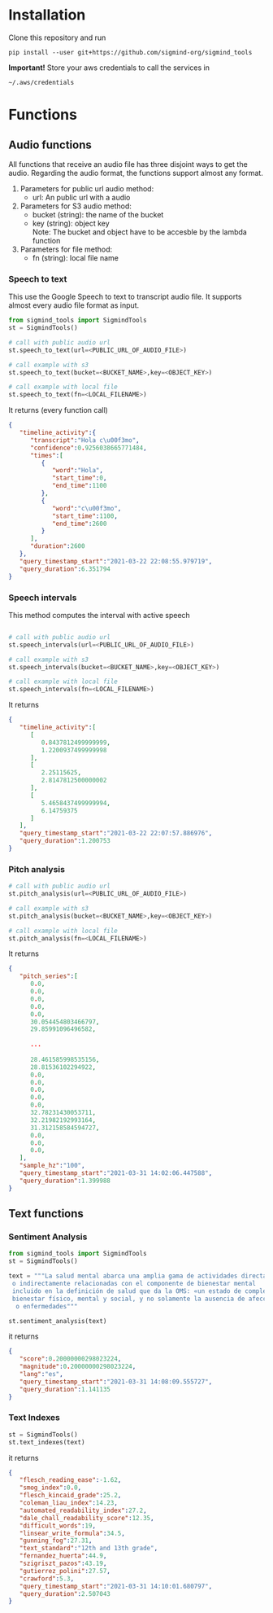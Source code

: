 # Installation

Clone this repository and run

`pip install --user git+https://github.com/sigmind-org/sigmind_tools`

**Important!** Store your aws credentials to call the services in 

`~/.aws/credentials`

# Functions
## Audio functions
All functions that receive an audio file has three disjoint ways to get the audio. Regarding the audio format,  the functions support almost any format.

1. Parameters for public url audio method:
    - url: An public url with a audio
2. Parameters for S3 audio method:
    - bucket (string): the name of the bucket
    - key (string): object key      
    Note: The bucket and object have to be accesble by the lambda function
3. Parameters for file method:
    - fn (string): local file name 
    
    
### Speech to text 
This use the Google Speech to text to transcript audio file. 
It supports almost every audio file format as input. 
    
```python
from sigmind_tools import SigmindTools
st = SigmindTools()

# call with public audio url
st.speech_to_text(url=<PUBLIC_URL_OF_AUDIO_FILE>)

# call example with s3
st.speech_to_text(bucket=<BUCKET_NAME>,key=<OBJECT_KEY>)

# call example with local file
st.speech_to_text(fn=<LOCAL_FILENAME>)

```
 
It returns (every function call)

```json
{
   "timeline_activity":{
      "transcript":"Hola c\u00f3mo",
      "confidence":0.9256038665771484,
      "times":[
         {
            "word":"Hola",
            "start_time":0,
            "end_time":1100
         },
         {
            "word":"c\u00f3mo",
            "start_time":1100,
            "end_time":2600
         }
      ],
      "duration":2600
   },
   "query_timestamp_start":"2021-03-22 22:08:55.979719",
   "query_duration":6.351794
}
```


### Speech intervals  
This method computes the interval with active speech 

```python

# call with public audio url
st.speech_intervals(url=<PUBLIC_URL_OF_AUDIO_FILE>)

# call example with s3
st.speech_intervals(bucket=<BUCKET_NAME>,key=<OBJECT_KEY>)

# call example with local file
st.speech_intervals(fn=<LOCAL_FILENAME>)
```

It returns

```json
{
   "timeline_activity":[
      [
         0.8437812499999999,
         1.2200937499999998
      ],
      [
         2.25115625,
         2.8147812500000002
      ],
      [
         5.4658437499999994,
         6.14759375
      ]
   ],
   "query_timestamp_start":"2021-03-22 22:07:57.886976",
   "query_duration":1.200753
}
```

### Pitch analysis

```python
# call with public audio url
st.pitch_analysis(url=<PUBLIC_URL_OF_AUDIO_FILE>)

# call example with s3
st.pitch_analysis(bucket=<BUCKET_NAME>,key=<OBJECT_KEY>)

# call example with local file
st.pitch_analysis(fn=<LOCAL_FILENAME>)
```

It returns

```json
{
   "pitch_series":[
      0.0,
      0.0,
      0.0,
      0.0,
      0.0,
      30.054454803466797,
      29.85991096496582,
      
      ...
      
      28.461585998535156,
      28.81536102294922,
      0.0,
      0.0,
      0.0,
      0.0,
      0.0,
      32.78231430053711,
      32.21982192993164,
      31.312158584594727,
      0.0,
      0.0,
      0.0,
   ],
   "sample_hz":"100",
   "query_timestamp_start":"2021-03-31 14:02:06.447588",
   "query_duration":1.399988
}
```

## Text functions
  
### Sentiment Analysis

```python
from sigmind_tools import SigmindTools
st = SigmindTools()

text = """La salud mental abarca una amplia gama de actividades directa
 o indirectamente relacionadas con el componente de bienestar mental 
 incluido en la definición de salud que da la OMS: «un estado de completo 
 bienestar físico, mental y social, y no solamente la ausencia de afecciones
  o enfermedades"""

st.sentiment_analysis(text)
```

it returns

```json
{
   "score":0.20000000298023224,
   "magnitude":0.20000000298023224,
   "lang":"es",
   "query_timestamp_start":"2021-03-31 14:08:09.555727",
   "query_duration":1.141135
}
```


### Text Indexes
```python
st = SigmindTools()
st.text_indexes(text)
```

it returns

```json
{
   "flesch_reading_ease":-1.62,
   "smog_index":0.0,
   "flesch_kincaid_grade":25.2,
   "coleman_liau_index":14.23,
   "automated_readability_index":27.2,
   "dale_chall_readability_score":12.35,
   "difficult_words":19,
   "linsear_write_formula":34.5,
   "gunning_fog":27.31,
   "text_standard":"12th and 13th grade",
   "fernandez_huerta":44.9,
   "szigriszt_pazos":43.19,
   "gutierrez_polini":27.57,
   "crawford":5.3,
   "query_timestamp_start":"2021-03-31 14:10:01.680797",
   "query_duration":2.507043
}
```
